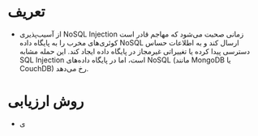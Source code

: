 # تعریف
- از آسیب‌پذیری NoSQL Injection زمانی صحبت می‌شود که مهاجم قادر است کوئری‌های مخرب را به پایگاه داده NoSQL ارسال کند و به اطلاعات حساس دسترسی پیدا کرده یا تغییراتی غیرمجاز در پایگاه داده ایجاد کند. این حمله مشابه SQL Injection است، اما در پایگاه داده‌های NoSQL (مانند MongoDB یا CouchDB) رخ می‌دهد.

# روش ارزیابی
- ی
